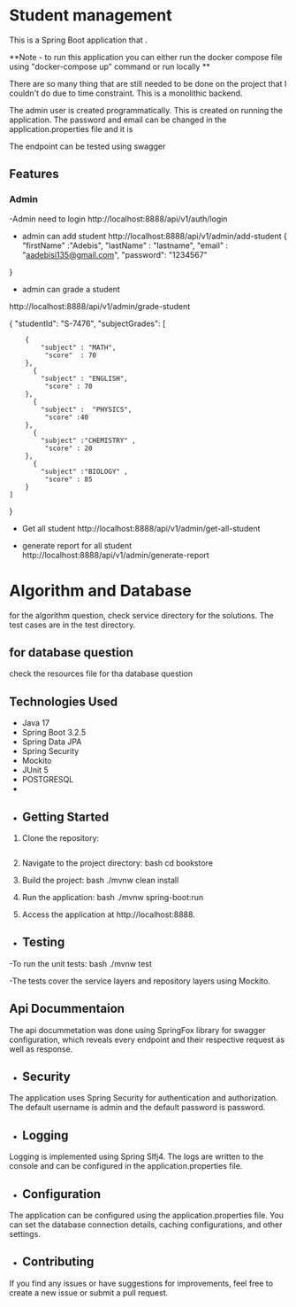 # Student management

This is a Spring Boot application that .


**Note - to run this application you can either run the docker compose file using "docker-compose up" command or run locally **

There are so many thing that are still needed to be done on the project that I couldn't do due to time constraint. 
This is a monolithic backend.

The admin user is created programmatically. This is created on running the application. The password and email can be changed
in the application.properties file and it is 

The endpoint can be tested using swagger 

## Features
### Admin
-Admin need to login
http://localhost:8888/api/v1/auth/login

- admin can add student
  http://localhost:8888/api/v1/admin/add-student
  {
  "firstName" :"Adebis",
  "lastName" : "lastname",
  "email" : "aadebisi135@gmail.com",
  "password": "1234567"

}

- admin can grade a student 

http://localhost:8888/api/v1/admin/grade-student

{
"studentId": "S-7476",
"subjectGrades": [

        {
            "subject" : "MATH",
             "score"  : 70
        },
          {
            "subject" : "ENGLISH",
             "score" : 70
        },
          {
            "subject" :  "PHYSICS",
             "score" :40
        },
          {
            "subject" :"CHEMISTRY" ,
             "score" : 20
        },
          {
            "subject" :"BIOLOGY" ,
             "score" : 85
        }
    ]
}

- Get all student
  http://localhost:8888/api/v1/admin/get-all-student

- generate report for all student
  http://localhost:8888/api/v1/admin/generate-report

# Algorithm and Database

for the algorithm question, check service directory for the solutions. The test cases are in the test directory.

## for database question

check the resources file for tha database question 


## Technologies Used

- Java 17
- Spring Boot 3.2.5
- Spring Data JPA
- Spring Security
- Mockito
- JUnit 5
- POSTGRESQL
- 
- ## Getting Started

1. Clone the repository:

   ```bash
   

2. Navigate to the project directory:
bash
cd bookstore

3. Build the project:
bash
./mvnw clean install

4. Run the application:
bash
./mvnw spring-boot:run

5. Access the application at http://localhost:8888.

- ## Testing

-To run the unit tests:
bash
./mvnw test

-The tests cover the service layers and repository layers using Mockito.

## Api Docummentaion
The api docummetation was done using SpringFox library for swagger configuration, which reveals every endpoint and their respective request as well as response.

- ## Security
The application uses Spring Security for authentication and authorization. The default username is admin and the default password is password.

- ## Logging
Logging is implemented using Spring Slfj4. The logs are written to the console and can be configured in the application.properties file.

- ## Configuration
The application can be configured using the application.properties file. You can set the database connection details, caching configurations, and other settings.

- ## Contributing
If you find any issues or have suggestions for improvements, feel free to create a new issue or submit a pull request.
